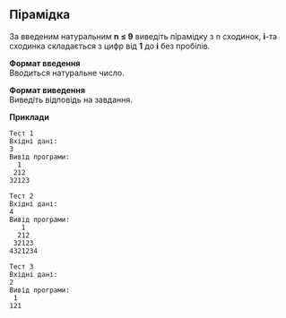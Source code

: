 ## Пірамідка
За введеним натуральним **n ≤ 9** виведіть пірамідку з n сходинок, **i**-та сходинка 
складається з цифр від **1** до **i** без пробілів.

**Формат введення**  
Вводиться натуральне число.

**Формат виведення**  
Виведіть відповідь на завдання.

**Приклади**

```
Тест 1
Вхідні дані:
3
Вивід програми:
  1
 212
32123

Тест 2
Вхідні дані:
4
Вивід програми:
   1
  212
 32123
4321234

Тест 3
Вхідні дані:
2
Вивід програми:
 1
121
```